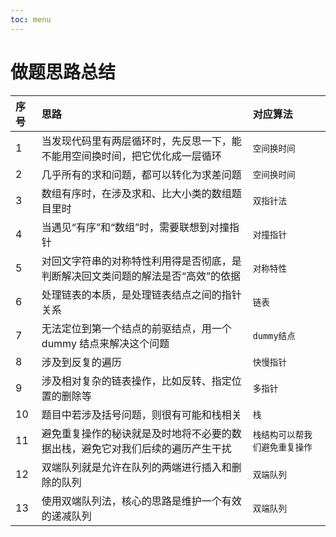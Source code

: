 ```yaml
---
toc: menu
---
```


# 做题思路总结

| 序号 | 思路                                                                             | 对应算法                       |
| :--- | :------------------------------------------------------------------------------- | :----------------------------- |
| 1    | 当发现代码里有两层循环时，先反思一下，能不能用空间换时间，把它优化成一层循环     | `空间换时间`                   |
| 2    | 几乎所有的求和问题，都可以转化为求差问题                                         | `空间换时间`                   |
| 3    | 数组有序时，在涉及求和、比大小类的数组题目里时                                   | `双指针法`                     |
| 4    | 当遇见“有序”和“数组”时，需要联想到对撞指针                                       | `对撞指针`                     |
| 5    | 对回文字符串的对称特性利用得是否彻底，是判断解决回文类问题的解法是否“高效”的依据 | `对称特性`                     |
| 6    | 处理链表的本质，是处理链表结点之间的指针关系                                     | `链表`                         |
| 7    | 无法定位到第一个结点的前驱结点，用一个 dummy 结点来解决这个问题                  | `dummy结点`                    |
| 8    | 涉及到反复的遍历                                                                 | `快慢指针`                     |
| 9    | 涉及相对复杂的链表操作，比如反转、指定位置的删除等                               | `多指针`                       |
| 10   | 题目中若涉及括号问题，则很有可能和栈相关                                         | `栈`                           |
| 11   | 避免重复操作的秘诀就是及时地将不必要的数据出栈，避免它对我们后续的遍历产生干扰   | `栈结构可以帮我们避免重复操作` |
| 12   | 双端队列就是允许在队列的两端进行插入和删除的队列                                 | `双端队列`                     |
| 13   | 使用双端队列法，核心的思路是维护一个有效的递减队列                               | `双端队列`                     |
